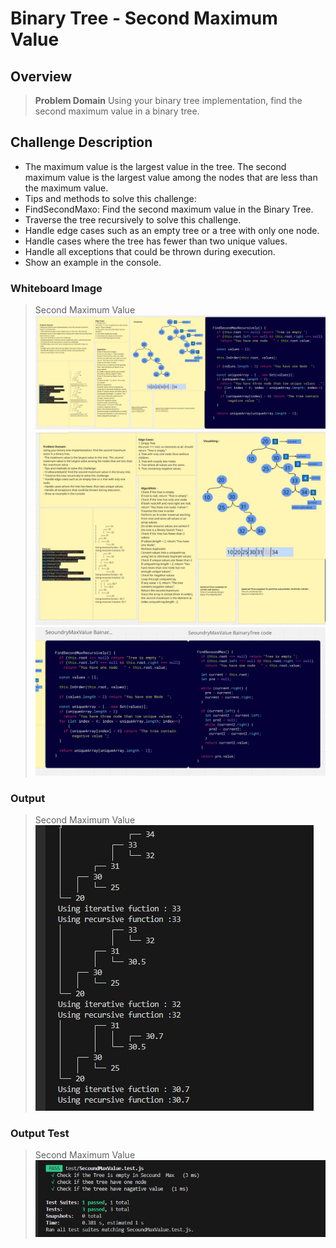 # Binary Tree - Second Maximum Value



## Overview      
> **Problem Domain**
Using your binary tree implementation, find the second maximum value in a binary tree.
## Challenge Description

- The maximum value is the largest value in the tree. The second maximum value is the largest value among the nodes that are less than the maximum value.
- Tips and methods to solve this challenge:
- FindSecondMaxo: Find the second maximum value in the Binary Tree.
- Traverse the tree recursively to solve this challenge.
- Handle edge cases such as an empty tree or a tree with only one node.
- Handle cases where the tree has fewer than two unique values.
- Handle all exceptions that could be thrown during execution.
- Show an example in the console.
### Whiteboard Image

> Second Maximum Value 
![Second Maximum Value ](./image/SecoundaryMaxValue%20.jpg)
![Second Maximum Value ](./image/SecoundaryMaxValueWhitebord%20.jpg)
![Second Maximum Value ](./image/SecoundryMaxValueCode.jpg)




### Output  

>  Second Maximum Value
![  Second Maximum Value](./image/OutPut.jpg)
### Output   Test

>  Second Maximum Value
![  Second Maximum Value](./image/OutPutTest.jpg)

